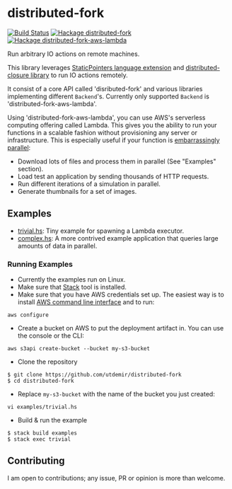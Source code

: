 # distributed-fork

[![Build Status](https://travis-ci.org/utdemir/distributed-fork.svg?branch=master)](https://travis-ci.org/utdemir/distributed-fork)
[![Hackage distributed-fork](https://img.shields.io/badge/Hackage-distributed--fork-blue.svg)](https://hackage.haskell.org/package/distributed-fork)
[![Hackage distributed-fork-aws-lambda](https://img.shields.io/badge/Hackage-distributed--fork--aws--lambda-blue.svg)](https://hackage.haskell.org/package/distributed-fork-aws-lambda)

Run arbitrary IO actions on remote machines.

This library leverages [StaticPointers language extension](https://downloads.haskell.org/~ghc/latest/docs/html/users_guide/glasgow_exts.html#static-pointers) and [distributed-closure library](https://hackage.haskell.org/package/distributed-closure) to run IO actions remotely.

It consist of a core API called 'disributed-fork' and various libraries implementing different `Backend`'s. Currently only supported `Backend` is 'distributed-fork-aws-lambda'.

Using 'distributed-fork-aws-lambda', you can use AWS's serverless computing offering called Lambda. This gives you the ability to run your functions in a scalable fashion without provisioning any server or infrastructure. This is especially useful if your function is [embarrassingly parallel](https://en.wikipedia.org/wiki/Embarrassingly_parallel):

  * Download lots of files and process them in parallel (See "Examples" section).
  * Load test an application by sending thousands of HTTP requests.
  * Run different iterations of a simulation in parallel.
  * Generate thumbnails for a set of images.

## Examples

* [trivial.hs](https://github.com/utdemir/distributed-fork/blob/master/examples/trivial.hs): Tiny example for spawning a Lambda executor.
* [complex.hs](https://github.com/utdemir/distributed-fork/blob/master/examples/complex.hs): A more contrived example application that queries large amounts of data in parallel.

### Running Examples

* Currently the examples run on Linux.
* Make sure that [Stack](https://www.haskellstack.org/) tool is installed.
* Make sure that you have AWS credentials set up. The easiest way is to install [AWS command line interface](https://aws.amazon.com/cli/) and to run:

```
aws configure
```

* Create a bucket on AWS to put the deployment artifact in. You can use the console or the CLI:

```
aws s3api create-bucket --bucket my-s3-bucket
```

* Clone the repository

```
$ git clone https://github.com/utdemir/distributed-fork
$ cd distributed-fork
```

* Replace `my-s3-bucket` with the name of the bucket you just created:

```
vi examples/trivial.hs
```

* Build & run the example

```
$ stack build examples
$ stack exec trivial
```

## Contributing

I am open to contributions; any issue, PR or opinion is more than welcome.